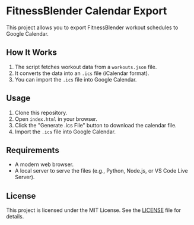 # FitnessBlender Calendar Export

This project allows you to export FitnessBlender workout schedules to Google Calendar.

## How It Works
1. The script fetches workout data from a `workouts.json` file.
2. It converts the data into an `.ics` file (iCalendar format).
3. You can import the `.ics` file into Google Calendar.

## Usage
1. Clone this repository.
2. Open `index.html` in your browser.
3. Click the "Generate .ics File" button to download the calendar file.
4. Import the `.ics` file into Google Calendar.

## Requirements
- A modern web browser.
- A local server to serve the files (e.g., Python, Node.js, or VS Code Live Server).

## License
This project is licensed under the MIT License. See the [LICENSE](LICENSE) file for details.
